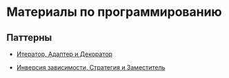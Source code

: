 # Материалы по программированию

## Паттерны

* [Итератор, Адаптер и Декоратор](patterns/iterator/README.md)

* [Инверсия зависимости, Стратегия и Заместитель](patterns/dependency-inversion/README.md)


